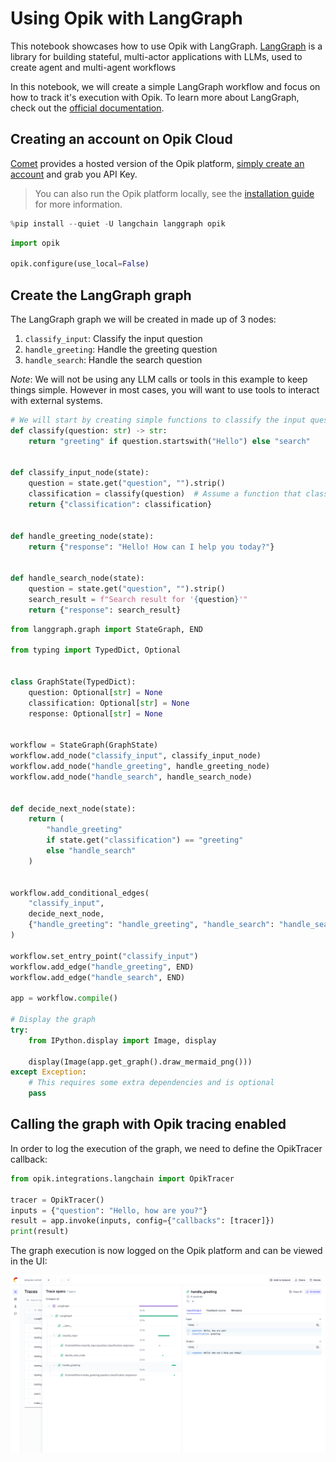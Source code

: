 # Using Opik with LangGraph

This notebook showcases how to use Opik with LangGraph. [LangGraph](https://langchain-ai.github.io/langgraph/) is a library for building stateful, multi-actor applications with LLMs, used to create agent and multi-agent workflows

In this notebook, we will create a simple LangGraph workflow and focus on how to track it's execution with Opik. To learn more about LangGraph, check out the [official documentation](https://langchain-ai.github.io/langgraph/).

## Creating an account on Opik Cloud

[Comet](https://www.comet.com/site?from=llm&utm_source=opik&utm_medium=colab&utm_content=langgraph&utm_campaign=opik) provides a hosted version of the Opik platform, [simply create an account](https://www.comet.com/signup?from=llm&=opik&utm_medium=colab&utm_content=langgraph&utm_campaign=opik) and grab you API Key.

> You can also run the Opik platform locally, see the [installation guide](https://www.comet.com/docs/opik/self-host/overview/?from=llm&utm_source=opik&utm_medium=colab&utm_content=langgraph&utm_campaign=opik) for more information.


```python
%pip install --quiet -U langchain langgraph opik
```


```python
import opik

opik.configure(use_local=False)
```

## Create the LangGraph graph

The LangGraph graph we will be created in made up of 3 nodes:

1. `classify_input`: Classify the input question
2. `handle_greeting`: Handle the greeting question
3. `handle_search`: Handle the search question

*Note*: We will not be using any LLM calls or tools in this example to keep things simple. However in most cases, you will want to use tools to interact with external systems.


```python
# We will start by creating simple functions to classify the input question and handle the greeting and search questions.
def classify(question: str) -> str:
    return "greeting" if question.startswith("Hello") else "search"


def classify_input_node(state):
    question = state.get("question", "").strip()
    classification = classify(question)  # Assume a function that classifies the input
    return {"classification": classification}


def handle_greeting_node(state):
    return {"response": "Hello! How can I help you today?"}


def handle_search_node(state):
    question = state.get("question", "").strip()
    search_result = f"Search result for '{question}'"
    return {"response": search_result}
```


```python
from langgraph.graph import StateGraph, END

from typing import TypedDict, Optional


class GraphState(TypedDict):
    question: Optional[str] = None
    classification: Optional[str] = None
    response: Optional[str] = None


workflow = StateGraph(GraphState)
workflow.add_node("classify_input", classify_input_node)
workflow.add_node("handle_greeting", handle_greeting_node)
workflow.add_node("handle_search", handle_search_node)


def decide_next_node(state):
    return (
        "handle_greeting"
        if state.get("classification") == "greeting"
        else "handle_search"
    )


workflow.add_conditional_edges(
    "classify_input",
    decide_next_node,
    {"handle_greeting": "handle_greeting", "handle_search": "handle_search"},
)

workflow.set_entry_point("classify_input")
workflow.add_edge("handle_greeting", END)
workflow.add_edge("handle_search", END)

app = workflow.compile()

# Display the graph
try:
    from IPython.display import Image, display

    display(Image(app.get_graph().draw_mermaid_png()))
except Exception:
    # This requires some extra dependencies and is optional
    pass
```

## Calling the graph with Opik tracing enabled

In order to log the execution of the graph, we need to define the OpikTracer callback:


```python
from opik.integrations.langchain import OpikTracer

tracer = OpikTracer()
inputs = {"question": "Hello, how are you?"}
result = app.invoke(inputs, config={"callbacks": [tracer]})
print(result)
```

The graph execution is now logged on the Opik platform and can be viewed in the UI:

![LangGraph screenshot](https://raw.githubusercontent.com/comet-ml/opik/main/apps/opik-documentation/documentation/static/img/cookbook/langgraph_cookbook.png)
